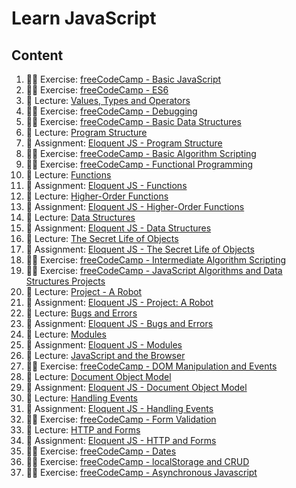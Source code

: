 # Learn JavaScript

## Content

1. 🏃‍♂️ Exercise: [freeCodeCamp - Basic JavaScript](./js-ex-freecodecamp-basic-js.md)
2. 🏃‍♂️ Exercise: [freeCodeCamp - ES6](./js-ex-freecodecamp-es6.md)
3. 📖 Lecture: [Values, Types and Operators](./js-lec-eloquentjs-values-types-operators.md)
4. 🏃‍♂️ Exercise: [freeCodeCamp - Debugging](./js-ex-freecodecamp-debugging.md)
5. 🏃‍♂️ Exercise: [freeCodeCamp - Basic Data Structures](./js-ex-freecodecamp-basic-data-structures.md)
6. 📖 Lecture: [Program Structure](./js-lec-eloquentjs-program-structure.md)
7. 🚀 Assignment: [Eloquent JS - Program Structure](./js-as-eloquentjs-program-structure.md)
8. 🏃‍♂️ Exercise: [freeCodeCamp - Basic Algorithm Scripting](./js-ex-freecodecamp-basic-algorithm-scripting.md)
9. 🏃‍♂️ Exercise: [freeCodeCamp - Functional Programming](./js-ex-freecodecamp-functional-programming.md)
10. 📖 Lecture: [Functions](./js-lec-eloquentjs-functions.md)
11. 🚀 Assignment: [Eloquent JS - Functions](./js-as-eloquentjs-functions.md)
12. 📖 Lecture: [Higher-Order Functions](./js-lec-eloquentjs-higher-order-functions.md)
13. 🚀 Assignment: [Eloquent JS - Higher-Order Functions](./js-as-eloquentjs-higher-order-functions.md)
14. 📖 Lecture: [Data Structures](./js-lec-eloquentjs-data-structures.md)
15. 🚀 Assignment: [Eloquent JS - Data Structures](./js-as-eloquentjs-data-structures.md)
16. 📖 Lecture: [The Secret Life of Objects](./js-lec-eloquentjs-the-secret-life-of-objects.md)
17. 🚀 Assignment: [Eloquent JS - The Secret Life of Objects](./js-as-eloquentjs-the-secret-life-of-objects.md)
18. 🏃‍♂️ Exercise: [freeCodeCamp - Intermediate Algorithm Scripting](./js-ex-freecodecamp-intermediate-algorithm-scripting.md)
19. 🏃‍♂️ Exercise: [freeCodeCamp - JavaScript Algorithms and Data Structures Projects](./js-ex-freecodecamp-projects.md)
20. 📖 Lecture: [Project - A Robot](./js-lec-eloquentjs-project-a-robot.md)
21. 🚀 Assignment: [Eloquent JS - Project: A Robot](./js-as-eloquentjs-project-a-robot.md)
22. 📖 Lecture: [Bugs and Errors](./js-lec-eloquentjs-bugs-and-errors.md)
23. 🚀 Assignment: [Eloquent JS - Bugs and Errors](./js-as-eloquentjs-bugs-and-errors.md)
24. 📖 Lecture: [Modules](./js-lec-eloquentjs-modules.md)
25. 🚀 Assignment: [Eloquent JS - Modules](./js-as-eloquentjs-modules.md)
26. 📖 Lecture: [JavaScript and the Browser](./js-lec-eloquentjs-js-and-the-browser.md)
27. 🏃‍♂️ Exercise: [freeCodeCamp - DOM Manipulation and Events](./js-ex-freecodecamp-dom-manipulation-and-events.md)
28. 📖 Lecture: [Document Object Model](./js-lec-eloquentjs-document-object-model.md)
29. 🚀 Assignment: [Eloquent JS - Document Object Model](./js-as-eloquentjs-document-object-model.md)
30. 📖 Lecture: [Handling Events](./js-lec-eloquentjs-handling-events.md)
31. 🚀 Assignment: [Eloquent JS - Handling Events](./js-as-eloquentjs-handling-events.md)
32. 🏃‍♂️ Exercise: [freeCodeCamp - Form Validation](./js-ex-freecodecamp-form-validation.md)
33. 📖 Lecture: [HTTP and Forms](./js-lec-eloquentjs-http-and-forms.md)
34. 🚀 Assignment: [Eloquent JS - HTTP and Forms](./js-as-eloquentjs-http-and-forms.md)
35. 🏃‍♂️ Exercise: [freeCodeCamp - Dates](./js-ex-freecodecamp-dates.md)
36. 🏃‍♂️ Exercise: [freeCodeCamp - localStorage and CRUD](./js-ex-freecodecamp-local-storage-and-crud.md)
37. 🏃‍♂️ Exercise: [freeCodeCamp - Asynchronous Javascript](./js-ex-freecodecamp-asynchronous-javascript.md)
